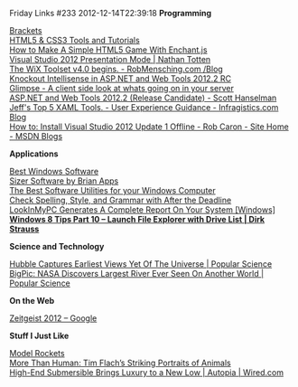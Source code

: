 Friday Links #233
2012-12-14T22:39:18
**Programming**

[Brackets](http://brackets.io/)   
[HTML5 & CSS3 Tools and Tutorials](http://webdirections.org/tools/#text-properties)   
[How to Make A Simple HTML5 Game With Enchant.js](http://www.raywenderlich.com/23370/how-to-make-a-simple-html5-game-with-enchant-js)   
[Visual Studio 2012 Presentation Mode | Nathan Totten](http://blog.ntotten.com/2012/12/13/visual-studio-2012-presentation-mode/)   
[The WiX Toolset v4.0 begins. - RobMensching.com /Blog](http://robmensching.com/blog/posts/2012/12/12/The-WiX-Toolset-v4.0-begins)   
[Knockout Intellisense in ASP.NET and Web Tools 2012.2 RC](http://blogs.msdn.com/b/webdev/archive/2012/12/13/knockout-intellisense-in-wte-1-2-rc.aspx)   
[Glimpse - A client side look at whats going on in your server](http://getglimpse.com/About)   
[ASP.NET and Web Tools 2012.2 (Release Candidate) - Scott Hanselman](http://www.hanselman.com/blog/ASPNETAndWebTools20122ReleaseCandidate.aspx)   
[Jeff's Top 5 XAML Tools. - User Experience Guidance - Infragistics.com Blog](http://www.infragistics.com/community/blogs/ux/archive/2012/12/11/jeffs-top-5-xaml-tools.aspx)   
[How to: Install Visual Studio 2012 Update 1 Offline - Rob Caron - Site Home - MSDN Blogs](http://blogs.msdn.com/b/robcaron/archive/2012/11/26/how-to-install-visual-studio-2012-update-1-offline.aspx)

**Applications**

[Best Windows Software](http://www.makeuseof.com/pages/best-windows-software)   
[Sizer Software by Brian Apps](http://www.brianapps.net/sizer/)   
[The Best Software Utilities for your Windows Computer](http://www.labnol.org/software/best-windows-utilities/26971/)   
[Check Spelling, Style, and Grammar with After the Deadline](http://www.polishmywriting.com/)   
[LookInMyPC Generates A Complete Report On Your System [Windows]](http://www.makeuseof.com/tag/lookinmypc-generates-a-complete-report-on-your-system-windows/)   
[**Windows 8 Tips Part 10 – Launch File Explorer with Drive List | Dirk Strauss**](http://www.dirkstrauss.com/how-to/windows-8-tips-part-10-launch-file-explorer-with-drive-list)

**Science and Technology**

[Hubble Captures Earliest Views Yet Of The Universe | Popular Science](http://www.popsci.com/science/article/2012-12/hubble-peers-back-cosmic-dawn-take-earliest-galaxy-census)   
[BigPic: NASA Discovers Largest River Ever Seen On Another World | Popular Science](http://www.popsci.com/science/article/2012-12/mini-nile-river-flows-saturns-moon-titan-largest-river-ever-seen-another-world)

**On the Web**

[Zeitgeist 2012 – Google](http://www.google.com/zeitgeist/2012/#the-world)

**Stuff I Just Like**

[Model Rockets](http://what-if.xkcd.com/24/)   
[More Than Human: Tim Flach’s Striking Portraits of Animals](http://www.brainpickings.org/index.php/2012/12/13/more-than-human-tim-flach/)   
[High-End Submersible Brings Luxury to a New Low | Autopia | Wired.com](http://www.wired.com/autopia/2012/12/c-explorer-5/)
